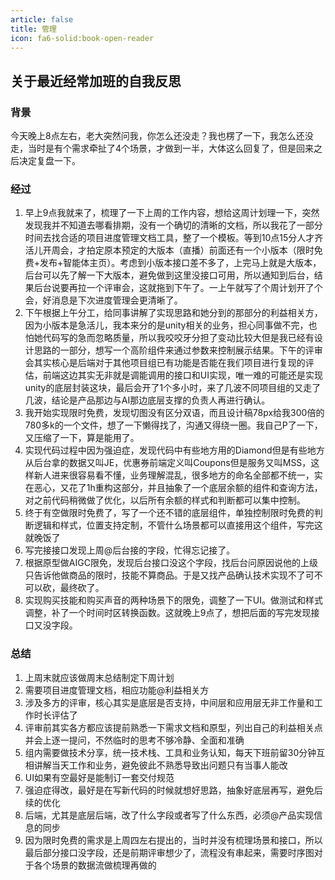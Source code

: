 ```yaml
---
article: false
title: 管理
icon: fa6-solid:book-open-reader
---
```


## 关于最近经常加班的自我反思

### 背景
今天晚上8点左右，老大突然问我，你怎么还没走？我也楞了一下，我怎么还没走，当时是有个需求牵扯了4个场景，才做到一半，大体这么回复了，但是回来之后决定复盘一下。

### 经过
1. 早上9点我就来了，梳理了一下上周的工作内容，想给这周计划理一下，突然发现我并不知道去哪看排期，没有一个确切的清晰的文档，所以我花了一部分时间去找合适的项目进度管理文档工具，整了一个模板。等到10点15分人才齐活儿开周会，才拍定原本预定的大版本（直播）前面还有一个小版本（限时免费+发布+智能体主页）。考虑到小版本接口差不多了，上完马上就是大版本，后台可以先了解一下大版本，避免做到这里没接口可用，所以通知到后台，结果后台说要再拉一个评审会，这就拖到下午了。一上午就写了个周计划开了个会，好消息是下次进度管理会更清晰了。
2. 下午根据上午分工，给同事讲解了实现思路和她分到的那部分的利益相关方，因为小版本是急活儿，我本来分的是unity相关的业务，担心同事做不完，也怕她代码写的急而忽略质量，所以我咬咬牙分担了变动比较大但是我已经有设计思路的一部分，想写一个高阶组件来通过参数来控制展示结果。下午的评审会其实核心是后端对于其他项目组已有功能是否能在我们项目进行复现的评估，前端这边其实无非就是调能调用的接口和UI实现，唯一难的可能还是实现unity的底层封装这块，最后会开了1个多小时，来了几波不同项目组的又走了几波，结论是产品那边与AI那边底层支撑的负责人再进行确认。
3. 我开始实现限时免费，发现切图没有区分双语，而且设计稿78px给我300倍的780多k的一个文件，想了一下懒得找了，沟通又得绕一圈。我自己P了一下，又压缩了一下，算是能用了。
4. 实现代码过程中因为强迫症，发现代码中有些地方用的Diamond但是有些地方从后台拿的数据又叫JE，优惠券前端定义叫Coupons但是服务又叫MSS，这样新人进来很容易看不懂，业务理解混乱，很多地方的命名全部都不统一，实在恶心，又花了1h重构这部分，并且抽象了一个底层余额的组件和查询方法，对之前代码稍微做了优化，以后所有余额的样式和判断都可以集中控制。
5. 终于有空做限时免费了，写了一个还不错的底层组件，单独控制限时免费的判断逻辑和样式，位置支持定制，不管什么场景都可以直接用这个组件，写完这就晚饭了
6. 写完接接口发现上周@后台接的字段，忙得忘记接了。
7. 根据原型做AIGC限免，发现后台接口没这个字段，找后台问原因说他的上级只告诉他做商品的限时，技能不算商品。于是又找产品确认技术实现不了可不可以砍，最终砍了。
8. 实现购买技能和购买声音的两种场景下的限免，调整了一下UI。做测试和样式调整，补了一个时间时区转换函数。这就晚上9点了，想把后面的写完发现接口又没字段。

### 总结
1. 上周末就应该做周末总结制定下周计划
2. 需要项目进度管理文档，相应功能@利益相关方
3. 涉及多方的评审，核心其实是底层是否支持，中间层和应用层无非工作量和工作时长评估了
4. 评审前其实各方都应该提前熟悉一下需求文档和原型，列出自己的利益相关点并会上逐一提问，不然临时的思考不够冷静、全面和准确
5. 组内需要做技术分享，统一技术栈、工具和业务认知，每天下班前留30分钟互相讲解当天工作和业务，避免彼此不熟悉导致出问题只有当事人能改
6. UI如果有空最好是能制订一套交付规范
7. 强迫症得改，最好是在写新代码的时候就想好思路，抽象好底层再写，避免后续的优化
8. 后端，尤其是底层后端，改了什么字段或者写了什么东西，必须@产品实现信息的同步
9. 因为限时免费的需求是上周四左右提出的，当时并没有梳理场景和接口，所以最后部分接口没字段，还是前期评审想少了，流程没有串起来，需要时序图对于各个场景的数据流做梳理再做的